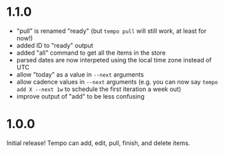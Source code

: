 # 1.1.0

- "pull" is renamed "ready" (but `tempo pull` will still work, at least for now!)
- added ID to "ready" output
- added "all" command to get all the items in the store
- parsed dates are now interpeted using the local time zone instead of UTC
- allow "today" as a value in `--next` arguments
- allow cadence values in `--next` arguments (e.g. you can now say `tempo add X --next 1w` to schedule the first iteration a week out)
- improve output of "add" to be less confusing

# 1.0.0

Initial release!
Tempo can add, edit, pull, finish, and delete items.
